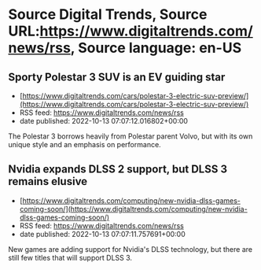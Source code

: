 # Source Digital Trends, Source URL:https://www.digitaltrends.com/news/rss, Source language: en-US

## Sporty Polestar 3 SUV is an EV guiding star
 - [https://www.digitaltrends.com/cars/polestar-3-electric-suv-preview/](https://www.digitaltrends.com/cars/polestar-3-electric-suv-preview/)
 - RSS feed: https://www.digitaltrends.com/news/rss
 - date published: 2022-10-13 07:07:12.016802+00:00

The Polestar 3 borrows heavily from Polestar parent Volvo, but with its own unique style and an emphasis on performance.

## Nvidia expands DLSS 2 support, but DLSS 3 remains elusive
 - [https://www.digitaltrends.com/computing/new-nvidia-dlss-games-coming-soon/](https://www.digitaltrends.com/computing/new-nvidia-dlss-games-coming-soon/)
 - RSS feed: https://www.digitaltrends.com/news/rss
 - date published: 2022-10-13 07:07:11.757691+00:00

New games are adding support for Nvidia's DLSS technology, but there are still few titles that will support DLSS 3.
